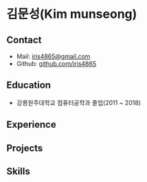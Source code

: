# 김문성(Kim munseong)

## Contact
- Mail: iris4865@gmail.com
- Github: [github.com/iris4865](https://github.com/iris4865)

## Education
- 강릉원주대학교 컴퓨터공학과 졸업(2011 ~ 2018)

## Experience

## Projects

## Skills
